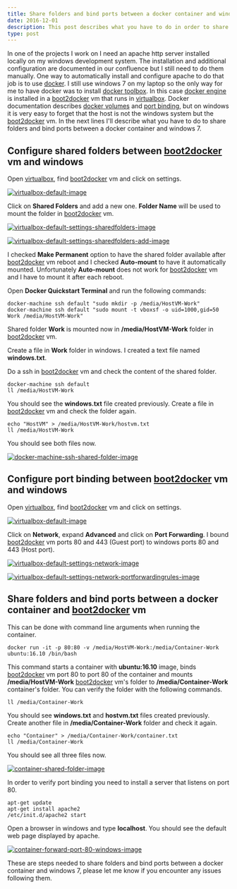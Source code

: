 ```yaml
---
title: Share folders and bind ports between a docker container and windows 7
date: 2016-12-01
description: This post describes what you have to do in order to share folders and bind ports between a docker container and windows 7.
type: post
---
```


In one of the projects I work on I need an apache http server installed locally on my windows development system. The installation and additional configuration are documented in our confluence but I still need to do them manually. One way to automatically install and configure apache to do that job is to use [docker][docker]. I still use windows 7 on my laptop so the only way for me to have docker was to install [docker toolbox][docker-toolbox]. In this case [docker engine][docker-engine] is installed in a [boot2docker][boot2docker] vm that runs in [virtualbox][virtualbox]. Docker documentation describes [docker volumes][docker-volumes] and [port binding][port-binding], but on windows it is very easy to forget that the host is not the windows system but the [boot2docker][boot2docker] vm. In the next lines I'll describe what you have to do to share folders and bind ports between a docker container and windows 7.

## Configure shared folders between [boot2docker][boot2docker] vm and windows

Open [virtualbox][virtualbox], find [boot2docker][boot2docker] vm and click on settings.

[![virtualbox-default-image][virtualbox-default-image]][virtualbox-default-image]

Click on **Shared Folders** and add a new one. **Folder Name** will be used to mount the folder in [boot2docker][boot2docker] vm.

[![virtualbox-default-settings-sharedfolders-image][virtualbox-default-settings-sharedfolders-image]][virtualbox-default-settings-sharedfolders-image]

[![virtualbox-default-settings-sharedfolders-add-image][virtualbox-default-settings-sharedfolders-add-image]][virtualbox-default-settings-sharedfolders-add-image]

I checked **Make Permanent** option to have the shared folder available after [boot2docker][boot2docker] vm reboot and I checked **Auto-mount** to have it automatically mounted. Unfortunately **Auto-mount** does not work for [boot2docker][boot2docker] vm and I have to mount it after each reboot.

Open **Docker Quickstart Terminal** and run the following commands:

```
docker-machine ssh default "sudo mkdir -p /media/HostVM-Work"
docker-machine ssh default "sudo mount -t vboxsf -o uid=1000,gid=50 Work /media/HostVM-Work"
```

Shared folder **Work** is mounted now in **/media/HostVM-Work** folder in [boot2docker][boot2docker] vm.

Create a file in **Work** folder in windows. I created a text file named **windows.txt**.

Do a ssh in [boot2docker][boot2docker] vm and check the content of the shared folder.

```
docker-machine ssh default
ll /media/HostVM-Work
```

You should see the **windows.txt** file created previously. Create a file in [boot2docker][boot2docker] vm and check the folder again.

```
echo "HostVM" > /media/HostVM-Work/hostvm.txt
ll /media/HostVM-Work
```

You should see both files now.

[![docker-machine-ssh-shared-folder-image][docker-machine-ssh-shared-folder-image]][docker-machine-ssh-shared-folder-image]

## Configure port binding between [boot2docker][boot2docker] vm and windows

Open [virtualbox][virtualbox], find [boot2docker][boot2docker] vm and click on settings.

[![virtualbox-default-image][virtualbox-default-image]][virtualbox-default-image]

Click on **Network**, expand **Advanced** and click on **Port Forwarding**. I bound [boot2docker][boot2docker] vm ports 80 and 443 (Guest port) to windows ports 80 and 443 (Host port).

[![virtualbox-default-settings-network-image][virtualbox-default-settings-network-image]][virtualbox-default-settings-network-image]

[![virtualbox-default-settings-network-portforwardingrules-image][virtualbox-default-settings-network-portforwardingrules-image]][virtualbox-default-settings-network-portforwardingrules-image]

## Share folders and bind ports between a docker container and [boot2docker][boot2docker] vm

This can be done with command line arguments when running the container.

```
docker run -it -p 80:80 -v /media/HostVM-Work:/media/Container-Work ubuntu:16.10 /bin/bash
```

This command starts a container with **ubuntu:16.10** image, binds [boot2docker][boot2docker] vm port 80 to port 80 of the container and mounts **/media/HostVM-Work** [boot2docker][boot2docker] vm's folder to **/media/Container-Work** container's folder. You can verify the folder with the following commands.

```
ll /media/Container-Work
```

You should see **windows.txt** and **hostvm.txt** files created previously. Create another file in **/media/Container-Work** folder and check it again.

```
echo "Container" > /media/Container-Work/container.txt
ll /media/Container-Work
```

You should see all three files now.

[![container-shared-folder-image][container-shared-folder-image]][container-shared-folder-image]

In order to verify port binding you need to install a server that listens on port 80.

```
apt-get update
apt-get install apache2
/etc/init.d/apache2 start
```

Open a browser in windows and type **localhost**. You should see the default web page displayed by apache.

[![container-forward-port-80-windows-image][container-forward-port-80-windows-image]][container-forward-port-80-windows-image]

These are steps needed to share folders and bind ports between a docker container and windows 7, please let me know if you encounter any issues following them.

[docker]: https://www.docker.com/
[docker-toolbox]: https://www.docker.com/products/docker-toolbox
[docker-engine]: https://www.docker.com/products/docker-engine
[boot2docker]: http://boot2docker.io/
[virtualbox]: https://www.virtualbox.org/
[docker-volumes]: https://docs.docker.com/engine/tutorials/dockervolumes/
[port-binding]: https://docs.docker.com/engine/userguide/networking/default_network/binding/
[virtualbox-default-image]: /images/posts/share-folders-bind-ports-docker-windows-7/virtualbox-default.png
[virtualbox-default-settings-sharedfolders-image]: /images/posts/share-folders-bind-ports-docker-windows-7/virtualbox-default-settings-sharedfolders.png
[virtualbox-default-settings-sharedfolders-add-image]: /images/posts/share-folders-bind-ports-docker-windows-7/virtualbox-default-settings-sharedfolders-add.png
[docker-machine-ssh-shared-folder-image]: /images/posts/share-folders-bind-ports-docker-windows-7/docker-machine-ssh-shared-folder.png
[virtualbox-default-settings-network-image]: /images/posts/share-folders-bind-ports-docker-windows-7/virtualbox-default-settings-network.png
[virtualbox-default-settings-network-portforwardingrules-image]: /images/posts/share-folders-bind-ports-docker-windows-7/virtualbox-default-settings-network-portforwardingrules.png
[container-shared-folder-image]: /images/posts/share-folders-bind-ports-docker-windows-7/container-shared-folder.png
[container-forward-port-80-windows-image]: /images/posts/share-folders-bind-ports-docker-windows-7/container-forward-port-80-windows.png